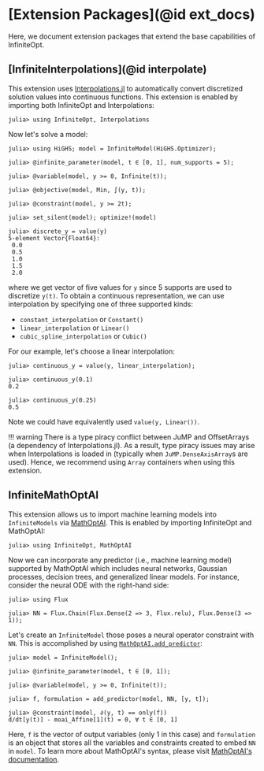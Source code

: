 # [Extension Packages](@id ext_docs)
Here, we document extension packages that extend the base capabilities of InfiniteOpt.

## [InfiniteInterpolations](@id interpolate)
This extension uses [Interpolations.jl](https://github.com/JuliaMath/Interpolations.jl)
to automatically convert discretized solution values into continuous functions. This
extension is enabled by importing both InfiniteOpt and Interpolations:
```jldoctest interpolate
julia> using InfiniteOpt, Interpolations
```
Now let's solve a model:
```jldoctest interpolate
julia> using HiGHS; model = InfiniteModel(HiGHS.Optimizer);

julia> @infinite_parameter(model, t ∈ [0, 1], num_supports = 5);

julia> @variable(model, y >= 0, Infinite(t));

julia> @objective(model, Min, ∫(y, t));

julia> @constraint(model, y >= 2t);

julia> set_silent(model); optimize!(model)

julia> discrete_y = value(y)
5-element Vector{Float64}:
 0.0
 0.5
 1.0
 1.5
 2.0
```
where we get vector of five values for `y` since 5 supports are used to discretize ``y(t)``. To obtain a continuous representation, we can use interpolation by specifying one of three supported kinds:
- `constant_interpolation` or `Constant()`
- `linear_interpolation` or `Linear()`
- `cubic_spline_interpolation` or `Cubic()`

For our example, let's choose a linear interpolation:
```jldoctest interpolate
julia> continuous_y = value(y, linear_interpolation);

julia> continuous_y(0.1)
0.2

julia> continuous_y(0.25)
0.5
```
Note we could have equivalently used `value(y, Linear())`.

!!! warning
    There is a type piracy conflict between JuMP and OffsetArrays 
    (a dependency of Interpolations.jl). As a result, type piracy issues may arise 
    when Interpolations is loaded in (typically when `JuMP.DenseAxisArray`s are used). 
    Hence, we recommend using `Array` containers when using this extension.

## InfiniteMathOptAI
This extension allows us to import machine learning models into `InfiniteModels`
via [MathOptAI](https://lanl-ansi.github.io/MathOptAI.jl/stable/). This is enabled by
importing InfiniteOpt and MathOptAI:
```jldoctest mathoptai
julia> using InfiniteOpt, MathOptAI
```
Now we can incorporate any predictor (i.e., machine learning model) supported by MathOptAI
which includes neural networks, Gaussian processes, decision trees, and generalized linear 
models. For instance, consider the neural ODE with the right-hand side:
```jldoctest mathoptai
julia> using Flux

julia> NN = Flux.Chain(Flux.Dense(2 => 3, Flux.relu), Flux.Dense(3 => 1));
```
Let's create an `InfiniteModel` those poses a neural operator constraint with `NN`. This
is accomplished by using [`MathOptAI.add_predictor`](https://lanl-ansi.github.io/MathOptAI.jl/stable/api/#add_predictor):
```jldoctest mathoptai
julia> model = InfiniteModel();

julia> @infinite_parameter(model, t ∈ [0, 1]);

julia> @variable(model, y >= 0, Infinite(t));

julia> f, formulation = add_predictor(model, NN, [y, t]);

julia> @constraint(model, ∂(y, t) == only(f))
d/dt[y(t)] - moai_Affine[1](t) = 0, ∀ t ∈ [0, 1]
```
Here, `f` is the vector of output variables (only 1 in this case) and `formulation`
is an object that stores all the variables and constraints created to embed `NN` in
`model`. To learn more about MathOptAI's syntax, please visit 
[MathOptAI's documentation](https://lanl-ansi.github.io/MathOptAI.jl/stable/).